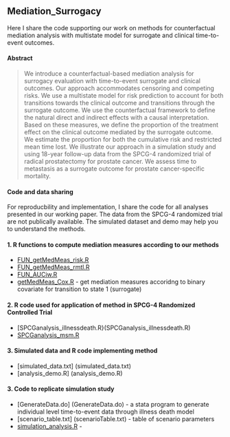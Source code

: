 ## Mediation_Surrogacy

Here I share the code supporting our work on methods for counterfactual mediation analysis with multistate model for surrogate and clinical time-to-event outcomes.

#### Abstract
> We introduce a counterfactual-based mediation analysis for surrogacy evaluation with time-to-event surrogate and clinical outcomes. Our approach accommodates censoring and competing risks. We use a multistate model for risk prediction to account for both transitions towards the clinical outcome and transitions through the surrogate outcome. We use the counterfactual framework to define the natural direct and indirect effects with a causal interpretation. Based on these measures, we define the proportion of the treatment effect on the clinical outcome mediated by the surrogate outcome. We estimate the proportion for both the cumulative risk and restricted mean time lost. We illustrate our approach in a simulation study and using 18-year follow-up data from the SPCG-4 randomized trial of radical prostatectomy for prostate cancer. We assess time to metastasis as a surrogate outcome for prostate cancer-specific mortality.

#### Code and data sharing
For reproducbility and implementation, I share the code for all analyses presented in our working paper. The data from the SPCG-4 randomized trial are not publically available. The simulated dataset and demo may help you to understand the methods. 

#### 1. R functions to compute mediation measures according to our methods
* [FUN_getMedMeas_risk.R](FUN_getMedMeas_risk.R)
* [FUN_getMedMeas_rmtl.R](FUN_getMedMeas_rmtl.R)
* [FUN_AUCiw.R](FUN_AUCiw.R)
* [getMedMeas_Cox.R](getMedMeas_Cox.R) - get mediation measures accoridng to binary covariate for transition to state 1 (surrogate)

#### 2. R code used for application of method in SPCG-4 Randomized Controlled Trial 
* [SPCGanalysis_illnessdeath.R}(SPCGanalysis_illnessdeath.R)
* [SPCGanalysis_msm.R](SPCGanalysis_msm.R)

#### 3. Simulated data and R code implementing method
* [simulated_data.txt] (simulated_data.txt)
* [analysis_demo.R] (analysis_demo.R)

#### 3. Code to replicate simulation study 
* [GenerateData.do] (GenerateData.do) - a stata program to generate individual level time-to-event data through illness death model
* [scenario_table.txt] (scenarioTable.txt) - table of scenario parameters
* [simulation_analysis.R](simulation_analysis.R) - 

